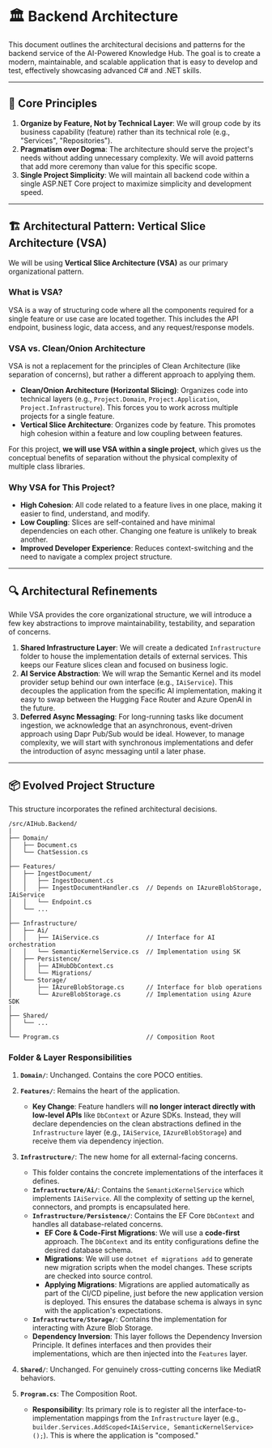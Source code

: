 # 🏛️ Backend Architecture

This document outlines the architectural decisions and patterns for the backend service of the AI-Powered Knowledge Hub. The goal is to create a modern, maintainable, and scalable application that is easy to develop and test, effectively showcasing advanced C# and .NET skills.

---

## 🎯 Core Principles

1.  **Organize by Feature, Not by Technical Layer**: We will group code by its business capability (feature) rather than its technical role (e.g., "Services", "Repositories").
2.  **Pragmatism over Dogma**: The architecture should serve the project's needs without adding unnecessary complexity. We will avoid patterns that add more ceremony than value for this specific scope.
3.  **Single Project Simplicity**: We will maintain all backend code within a single ASP.NET Core project to maximize simplicity and development speed.

---

## 🏗️ Architectural Pattern: Vertical Slice Architecture (VSA)

We will be using **Vertical Slice Architecture (VSA)** as our primary organizational pattern.

### What is VSA?

VSA is a way of structuring code where all the components required for a single feature or use case are located together. This includes the API endpoint, business logic, data access, and any request/response models.

### VSA vs. Clean/Onion Architecture

VSA is not a replacement for the principles of Clean Architecture (like separation of concerns), but rather a different approach to applying them.

-   **Clean/Onion Architecture (Horizontal Slicing)**: Organizes code into technical layers (e.g., `Project.Domain`, `Project.Application`, `Project.Infrastructure`). This forces you to work across multiple projects for a single feature.
-   **Vertical Slice Architecture**: Organizes code by feature. This promotes high cohesion within a feature and low coupling between features.

For this project, **we will use VSA within a single project**, which gives us the conceptual benefits of separation without the physical complexity of multiple class libraries.

### Why VSA for This Project?

-   **High Cohesion**: All code related to a feature lives in one place, making it easier to find, understand, and modify.
-   **Low Coupling**: Slices are self-contained and have minimal dependencies on each other. Changing one feature is unlikely to break another.
-   **Improved Developer Experience**: Reduces context-switching and the need to navigate a complex project structure.

---

## 🔍 Architectural Refinements

While VSA provides the core organizational structure, we will introduce a few key abstractions to improve maintainability, testability, and separation of concerns.

1.  **Shared Infrastructure Layer**: We will create a dedicated `Infrastructure` folder to house the implementation details of external services. This keeps our Feature slices clean and focused on business logic.
2.  **AI Service Abstraction**: We will wrap the Semantic Kernel and its model provider setup behind our own interface (e.g., `IAiService`). This decouples the application from the specific AI implementation, making it easy to swap between the Hugging Face Router and Azure OpenAI in the future.
3.  **Deferred Async Messaging**: For long-running tasks like document ingestion, we acknowledge that an asynchronous, event-driven approach using Dapr Pub/Sub would be ideal. However, to manage complexity, we will start with synchronous implementations and defer the introduction of async messaging until a later phase.

---

## 📦 Evolved Project Structure

This structure incorporates the refined architectural decisions.

```
/src/AIHub.Backend/
|
├── Domain/
│   ├── Document.cs
│   └── ChatSession.cs
│
├── Features/
│   ├── IngestDocument/
│   │   ├── IngestDocument.cs
│   │   ├── IngestDocumentHandler.cs  // Depends on IAzureBlobStorage, IAiService
│   │   └── Endpoint.cs
│   └── ...
│
├── Infrastructure/
│   ├── Ai/
│   │   ├── IAiService.cs             // Interface for AI orchestration
│   │   └── SemanticKernelService.cs  // Implementation using SK
│   ├── Persistence/
│   │   ├── AIHubDbContext.cs
│   │   └── Migrations/
│   └── Storage/
│       ├── IAzureBlobStorage.cs      // Interface for blob operations
│       └── AzureBlobStorage.cs       // Implementation using Azure SDK
│
├── Shared/
│   └── ...
│
└── Program.cs                        // Composition Root
```

### Folder & Layer Responsibilities

1.  **`Domain/`**: Unchanged. Contains the core POCO entities.

2.  **`Features/`**: Remains the heart of the application.
    -   **Key Change**: Feature handlers will **no longer interact directly with low-level APIs** like `DbContext` or Azure SDKs. Instead, they will declare dependencies on the clean abstractions defined in the `Infrastructure` layer (e.g., `IAiService`, `IAzureBlobStorage`) and receive them via dependency injection.

3.  **`Infrastructure/`**: The new home for all external-facing concerns.
    -   This folder contains the concrete implementations of the interfaces it defines.
    -   **`Infrastructure/Ai/`**: Contains the `SemanticKernelService` which implements `IAiService`. All the complexity of setting up the kernel, connectors, and prompts is encapsulated here.
    -   **`Infrastructure/Persistence/`**: Contains the EF Core `DbContext` and handles all database-related concerns.
        -   **EF Core & Code-First Migrations**: We will use a **code-first** approach. The `DbContext` and its entity configurations define the desired database schema.
        -   **Migrations**: We will use `dotnet ef migrations add` to generate new migration scripts when the model changes. These scripts are checked into source control.
        -   **Applying Migrations**: Migrations are applied automatically as part of the CI/CD pipeline, just before the new application version is deployed. This ensures the database schema is always in sync with the application's expectations.
    -   **`Infrastructure/Storage/`**: Contains the implementation for interacting with Azure Blob Storage.
    -   **Dependency Inversion**: This layer follows the Dependency Inversion Principle. It defines interfaces and then provides their implementations, which are then injected into the `Features` layer.

4.  **`Shared/`**: Unchanged. For genuinely cross-cutting concerns like MediatR behaviors.

5.  **`Program.cs`**: The Composition Root.
    -   **Responsibility**: Its primary role is to register all the interface-to-implementation mappings from the `Infrastructure` layer (e.g., `builder.Services.AddScoped<IAiService, SemanticKernelService>();`). This is where the application is "composed."